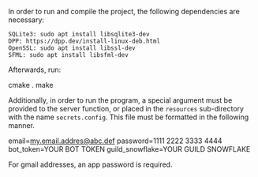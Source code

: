 In order to run and compile the project, the following dependencies are necessary:

    SQLite3: sudo apt install libsqlite3-dev
    DPP: https://dpp.dev/install-linux-deb.html
    OpenSSL: sudo apt install libssl-dev
    SFML: sudo apt install libsfml-dev

Afterwards, run:

cmake .
make


Additionally, in order to run the program, a special argument must be provided
to the server function, or placed in the `resources` sub-directory with the name
`secrets.config`. This file must be formatted in the following manner.

email=my.email.addres@abc.def
password=1111 2222 3333 4444
bot_token=YOUR BOT TOKEN
guild_snowflake=YOUR GUILD SNOWFLAKE


For gmail addresses, an app password is required.
